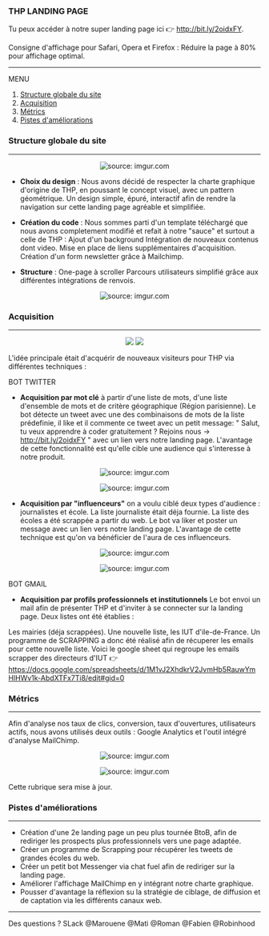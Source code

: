  ### THP LANDING PAGE 

Tu peux accéder à notre super landing page ici :point_right: http://bit.ly/2oidxFY.

Consigne d'affichage pour Safari, Opera et Firefox : Réduire la page à 80% pour affichage optimal.
<hr>

MENU
 1. [Structure globale du site](https://github.com/robinhood14/LANDING-PAGE#structure-globale-du-site)
 2. [Acquisition](https://github.com/robinhood14/LANDING-PAGE#acquisition)
 3. [Métrics](https://github.com/robinhood14/LANDING-PAGE#métrics)
 4. [Pistes d'améliorations](https://github.com/robinhood14/LANDING-PAGE#pistes-daméliorations)


### Structure globale du site
<hr>

<p align="center">
<img src="https://i.imgur.com/UCgmDc3.png" title="source: imgur.com" /></a>
</p>


- **Choix du design** : Nous avons décidé de respecter la charte graphique d'origine de THP, en poussant le concept visuel, avec un pattern géométrique. Un design simple, épuré, interactif afin de rendre la navigation sur cette landing page agréable et simplifiée.


- **Création du code** : Nous sommes parti d'un template téléchargé que nous avons completement modifié et refait à notre "sauce" et surtout a celle de THP : 
Ajout d'un background
Intégration de nouveaux contenus dont video.
Mise en place de liens supplémentaires d'acquisition.
Création d'un form newsletter grâce à Mailchimp.


- **Structure** : 
One-page à scroller
Parcours utilisateurs simplifié grâce aux différentes intégrations de renvois.


<p align="center">
<img src="https://i.imgur.com/pXXSjyd.png" title="source: imgur.com" /></a> 
</p>



### Acquisition 
<hr>

<p align="center"><img src= https://www.arobase.org/wp-content/uploads/2014/09/gmail2.ico /></a> <img src= "https://i2.wp.com/primi.pro/wp-content/uploads/2017/10/logo-twitter.png" /></a>
</p>

L'idée principale était d'acquérir de nouveaux visiteurs pour THP via différentes techniques : 

BOT TWITTER

- **Acquisition par mot clé** à partir d'une liste de mots, d'une liste d'ensemble de mots et de critère géographique (Région parisienne). Le bot détecte un tweet avec une des combinaisons de mots de la liste prédefinie, il like et il commente ce tweet avec un petit message:  " Salut, tu veux apprendre à coder gratuitement ? Rejoins nous -> http://bit.ly/2oidxFY " avec un lien vers notre landing page. L'avantage de cette fonctionnalité est qu'elle cible une audience qui s'interesse à notre produit. 

<p align="center"> <img src="https://i.imgur.com/inaQtmN.png" title="source: imgur.com" /></a>

<p align="center"> <img src="https://i.imgur.com/yoSwALM.png" title="source: imgur.com" /></a>

- **Acquisition par "influenceurs"** on a voulu ciblé deux types d'audience : journalistes et école. La liste journaliste était déja fournie. 
La liste des écoles a été scrappée a partir du web. 
Le bot va liker et poster un message avec un lien vers notre landing page.
L'avantage de cette technique est qu'on va bénéficier de l'aura de ces influenceurs. 

<p align="center"> <img src="https://i.imgur.com/oTV8ygL.png" title="source: imgur.com" /></a>

<p align="center"> <img src="https://i.imgur.com/kmGwyWV.png" title="source: imgur.com" /></a>


BOT GMAIL 

- **Acquisition par profils professionnels et institutionnels**
Le bot envoi un mail afin de présenter THP et d'inviter à se connecter sur la landing page. Deux listes ont été établies :  

Les mairies (déja scrappées).
Une nouvelle liste, les IUT d'ile-de-France. Un programme de SCRAPPING a donc été réalisé afin de récuperer les emails pour cette nouvelle liste.
Voici le google sheet qui regroupe les emails scrapper des directeurs d'IUT :point_right: https://docs.google.com/spreadsheets/d/1M1vJ2XhdkrV2JvmHb5RauwYmHlHWv1k-AbdXTFx7Ti8/edit#gid=0

### Métrics
<hr>

Afin d'analyse nos taux de clics, conversion, taux d'ouvertures, utilisateurs actifs, nous avons utilisés deux outils : Google Analytics et l'outil intégré d'analyse MailChimp.

<p align="center"><img src="https://i.imgur.com/5nDIoQl.png" title="source: imgur.com" /></a>
</p>

<p align="center">
<img src="https://i.imgur.com/PabM7OE.png" title="source: imgur.com" />
</p>

Cette rubrique sera mise à jour.

### Pistes d'améliorations
<hr>
 
- Création d'une 2e landing page un peu plus tournée BtoB, afin de rediriger les prospects plus professionnels vers une page adaptée.
- Créer un programme de Scrapping pour récupérer les tweets de grandes écoles du web.
- Créer un petit bot Messenger via chat fuel afin de rediriger sur la landing page.
- Améliorer l'affichage MailChimp en y intégrant notre charte graphique.
- Pousser d'avantage la réflexion su la stratégie de ciblage, de diffusion et de captation via les différents canaux web. 
<hr>

Des questions ? SLack @Marouene @Mati @Roman @Fabien @Robinhood 
